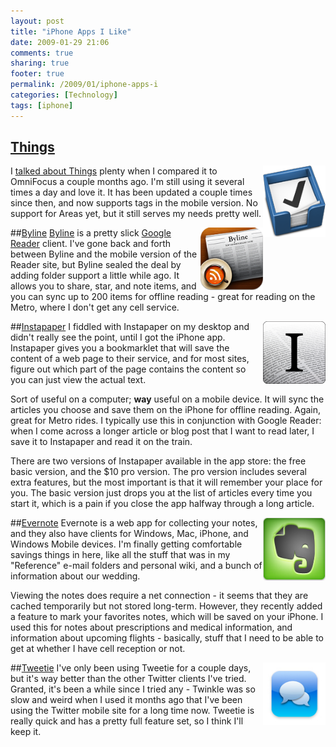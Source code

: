 ```yaml
---
layout: post
title: "iPhone Apps I Like"
date: 2009-01-29 21:06
comments: true
sharing: true
footer: true
permalink: /2009/01/iphone-apps-i
categories: [Technology]
tags: [iphone]
---
```

## [Things](http://www.culturedcode.com/things/)
[<img src="/files/images/things.png" align='right' alt="Things icon" width=100 border=0/>](http://www.culturedcode.com/things/)
I [talked about Things](http://www.brockli.com/2008/09/omnifocus-vs-things.php) plenty when I compared it to OmniFocus a couple months ago.  I'm still using it several times a day and love it.  It has been updated a couple times since then, and now supports tags in the mobile version.  No support for Areas yet, but it still serves my needs pretty well.

##[Byline](http://www.phantomfish.com/byline.html)
[<img src="/files/images/byline.png" align='right' alt="Byline icon" width=100 border=0/>](http://www.phantomfish.com/byline.html)
[Byline](http://www.phantomfish.com/byline.html) is a pretty slick [Google Reader](http://www.google.com/reader/) client.  I've gone back and forth between Byline and the mobile version of the Reader site, but Byline sealed the deal by adding folder support a little while ago.  It allows you to share, star, and note items, and you can sync up to 200 items for offline reading - great for reading on the Metro, where I don't get any cell service.

##[Instapaper](http://www.instapaper.com/iphone)
[<img src="/files/images/instapaper.png" align='right' alt="Instapaper icon" width=100 border=0/>](http://www.instapaper.com/iphone)
I fiddled with Instapaper on my desktop and didn't really see the point, until I got the iPhone app.  Instapaper gives you a bookmarklet that will save the content of a web page to their service, and for most sites, figure out which part of the page contains the content so you can just view the actual text.  

Sort of useful on a computer; **way** useful on a mobile device.  It will sync the articles you choose and save them on the iPhone for offline reading.  Again, great for Metro rides.  I typically use this in conjunction with Google Reader: when I come across a longer article or blog post that I want to read later, I save it to Instapaper and read it on the train.

There are two versions of Instapaper available in the app store: the free basic version, and the $10 pro version.  The pro version includes several extra features, but the most important is that it will remember your place for you.  The basic version just drops you at the list of articles every time you start it, which is a pain if you close the app halfway through a long article.

##[Evernote](http://www.evernote.com/)
[<img src="/files/images/evernote.png" align='right' alt="Evernote icon" width=100 border=0/>](http://www.evernote.com/)
Evernote is a web app for collecting your notes, and they also have clients for Windows, Mac, iPhone, and Windows Mobile devices.  I'm finally getting comfortable savings things in here, like all the stuff that was in my "Reference" e-mail folders and personal wiki, and a bunch of information about our wedding.

Viewing the notes does require a net connection - it seems that they are cached temporarily but not stored long-term.  However, they recently added a feature to mark your favorites notes, which will be saved on your iPhone.  I used this for notes about prescriptions and medical information, and information about upcoming flights - basically, stuff that I need to be able to get at whether I have cell reception or not.

##[Tweetie](http://www.atebits.com/software/tweetie/)
[<img src="/files/images/tweetie.jpg" align='right' alt="Tweetie icon" width=100 border=0/>](http://www.atebits.com/software/tweetie/)
I've only been using Tweetie for a couple days, but it's way better than the other Twitter clients I've tried.  Granted, it's been a while since I tried any - Twinkle was so slow and weird when I used it months ago that I've been using the Twitter mobile site for a long time now.  Tweetie is really quick and has a pretty full feature set, so I think I'll keep it.